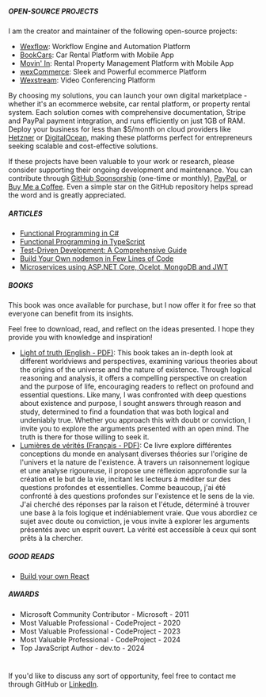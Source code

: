 <!--<picture>
  <source media="(prefers-color-scheme: dark)" srcset="https://raw.githubusercontent.com/aelassas/aelassas/output/github-snake-dark.svg" />
  <source media="(prefers-color-scheme: light)" srcset="https://raw.githubusercontent.com/aelassas/aelassas/output/github-snake.svg" />
  <img alt="github-snake" src="https://raw.githubusercontent.com/aelassas/aelassas/output/github-snake.svg" />
</picture>-->

<!--
##### ABOUT ME

I craft innovative and scalable solutions for digital media. My comprehensive experience spans web, mobile and desktop development, with particular focus on media and digital asset management systems.

My key strength lies in creating forward-thinking solutions that adapt across industries, enabling organizations to streamline and automate their work process or data management.
-->

##### OPEN-SOURCE PROJECTS

I am the creator and maintainer of the following open-source projects:

* [Wexflow](https://github.com/aelassas/wexflow): Workflow Engine and Automation Platform
* [BookCars](https://github.com/aelassas/bookcars): Car Rental Platform with Mobile App
* [Movin' In](https://github.com/aelassas/movinin): Rental Property Management Platform with Mobile App
* [wexCommerce](https://github.com/aelassas/wexcommerce): Sleek and Powerful ecommerce Platform
* [Wexstream](https://github.com/aelassas/wexstream): Video Conferencing Platform

By choosing my solutions, you can launch your own digital marketplace - whether it's an ecommerce website, car rental platform, or property rental system. Each solution comes with comprehensive documentation, Stripe and PayPal payment integration, and runs efficiently on just 1GB of RAM. Deploy your business for less than $5/month on cloud providers like [Hetzner](https://www.hetzner.com/cloud/) or [DigitalOcean](https://www.digitalocean.com/pricing/droplets), making these platforms perfect for entrepreneurs seeking scalable and cost-effective solutions.

If these projects have been valuable to your work or research, please consider supporting their ongoing development and maintenance. You can contribute through [GitHub Sponsorship](https://github.com/sponsors/aelassas) (one-time or monthly), [PayPal](https://www.paypal.me/aelassaspp), or [Buy Me a Coffee](https://buymeacoffee.com/aelassas). Even a simple star on the GitHub repository helps spread the word and is greatly appreciated.

##### ARTICLES

* [Functional Programming in C#](https://github.com/aelassas/functional-cs)
* [Functional Programming in TypeScript](https://github.com/aelassas/functional-ts)
* [Test-Driven Development: A Comprehensive Guide](https://github.com/aelassas/tdd)
* [Build Your Own nodemon in Few Lines of Code](https://github.com/aelassas/watcher)
* [Microservices using ASP.NET Core, Ocelot, MongoDB and JWT](https://github.com/aelassas/microservices)

##### BOOKS

This book was once available for purchase, but I now offer it for free so that everyone can benefit from its insights.

Feel free to download, read, and reflect on the ideas presented. I hope they provide you with knowledge and inspiration!

* [Light of truth (English - PDF)](https://bit.ly/3ER13zm): This book takes an in-depth look at different worldviews and perspectives, examining various theories about the origins of the universe and the nature of existence. Through logical reasoning and analysis, it offers a compelling perspective on creation and the purpose of life, encouraging readers to reflect on profound and essential questions. Like many, I was confronted with deep questions about existence and purpose, I sought answers through reason and study, determined to find a foundation that was both logical and undeniably true. Whether you approach this with doubt or conviction, I invite you to explore the arguments presented with an open mind. The truth is there for those willing to seek it.
* [Lumières de vérités (Français - PDF)](https://bit.ly/3DamgnA): Ce livre explore différentes conceptions du monde en analysant diverses théories sur l'origine de l'univers et la nature de l'existence. À travers un raisonnement logique et une analyse rigoureuse, il propose une réflexion approfondie sur la création et le but de la vie, incitant les lecteurs à méditer sur des questions profondes et essentielles. Comme beaucoup, j'ai été confronté à des questions profondes sur l'existence et le sens de la vie. J'ai cherché des réponses par la raison et l'étude, déterminé à trouver une base à la fois logique et indéniablement vraie. Que vous abordiez ce sujet avec doute ou conviction, je vous invite à explorer les arguments présentés avec un esprit ouvert. La vérité est accessible à ceux qui sont prêts à la chercher.

<!--
📖 **[Download now and start your journey of discovery!](https://bit.ly/3ER13zm)**
-->

<!--
You can also download the book in English by scanning the QR code below.

<img alt="" src="https://aelassas.github.io/content/bit.ly_3ER13zm.png" width="180">
-->

<!--
You can also download the book in French by scanning the QR code below.

<img alt="" src="https://aelassas.github.io/content/bit.ly_3DamgnA.png" width="180">
-->

##### GOOD READS

* [Build your own React](https://pomb.us/build-your-own-react/)

##### AWARDS

* Microsoft Community Contributor - Microsoft - 2011
* Most Valuable Professional - CodeProject - 2020
* Most Valuable Professional - CodeProject - 2023
* Most Valuable Professional - CodeProject - 2024
* Top JavaScript Author - dev.to - 2024

<!--
* Microsoft Community Contributor - Microsoft - 2011
* Best C# Article of November 2012 - CodeProject - 2012
* Best Overall Article of November 2012 - CodeProject - 2012
* Best C# Article of December 2016 - CodeProject - 2016
* Best C# Article of January 2017 - CodeProject - 2017
* Best Article of June 2020 - CodeProject - 2020
* Most Valuable Professional - CodeProject - 2020
* Best Article of September 2023 - CodeProject - 2023
* Best Article of October 2023 - CodeProject - 2023
* Best Article of November 2023 - CodeProject - 2023
* Most Valuable Professional - CodeProject - 2023
* Most Valuable Professional - CodeProject - 2024
* Top JavaScript Author - dev.to - 2024
-->

#
If you'd like to discuss any sort of opportunity, feel free to contact me through GitHub or [LinkedIn](https://www.linkedin.com/in/aelassas/).
